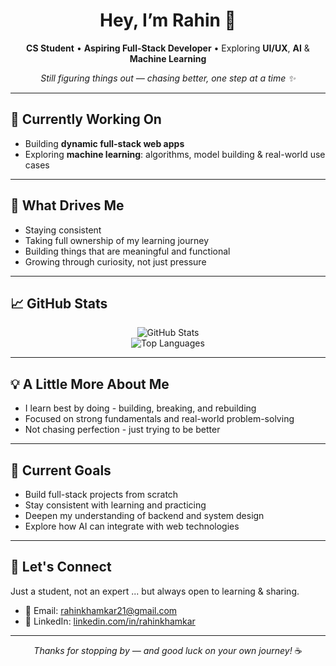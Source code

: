 <h1 align="center">Hey, I’m Rahin 👋</h1>

<p align="center">
  <b>CS Student</b> • <b>Aspiring Full-Stack Developer</b> • Exploring <b>UI/UX</b>, <b>AI</b> & <b>Machine Learning</b>
</p>

<p align="center">
  <i>Still figuring things out — chasing better, one step at a time ✨</i>
</p>

---

## 🚀 Currently Working On

- Building **dynamic full-stack web apps**
- Exploring **machine learning**: algorithms, model building & real-world use cases

---

## 🎯 What Drives Me

- Staying consistent
- Taking full ownership of my learning journey  
- Building things that are meaningful and functional  
- Growing through curiosity, not just pressure  

---

## 📈 GitHub Stats

<p align="center">
  <img src="https://github-readme-stats.vercel.app/api?username=raahiin21&show_icons=true&theme=tokyonight" alt="GitHub Stats" />
  <br />
  <img src="https://github-readme-stats.vercel.app/api/top-langs/?username=raahiin21&layout=compact&theme=tokyonight" alt="Top Languages" />
</p>

---

## 💡 A Little More About Me

- I learn best by doing - building, breaking, and rebuilding  
- Focused on strong fundamentals and real-world problem-solving  
- Not chasing perfection - just trying to be better  

---

## 🎯 Current Goals

- Build full-stack projects from scratch  
- Stay consistent with learning and practicing  
- Deepen my understanding of backend and system design  
- Explore how AI can integrate with web technologies  

---

## 🤝 Let's Connect

<p>
Just a student, not an expert ... but always open to learning & sharing. 
</p>

- 📧 Email: [rahinkhamkar21@gmail.com](mailto:rahinkhamkar21@gmail.com)  
- 🔗 LinkedIn: [linkedin.com/in/rahinkhamkar](https://www.linkedin.com/in/rahinkhamkar)

---

<p align="center">
  <i>Thanks for stopping by — and good luck on your own journey!</i> ☕
</p>
